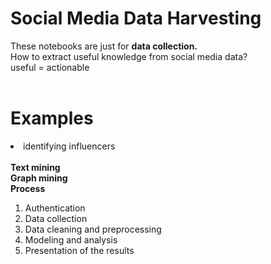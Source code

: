 # Social Media Data Harvesting

These notebooks are just for <b>data collection.</b><br>
How to extract useful knowledge from social media data?<br>
useful = actionable<br>
<br>
<h1><b>Examples</b><br></h1>
<li>identifying influencers</li><br>
<b>Text mining</b><br>
<b>Graph mining</b><br>
<b>Process</b>
<ol>
<li>Authentication</li>
<li>Data collection</li>
<li>Data cleaning and preprocessing</li>
<li>Modeling and analysis</li>
<li>Presentation of the results</li>
</ol>
